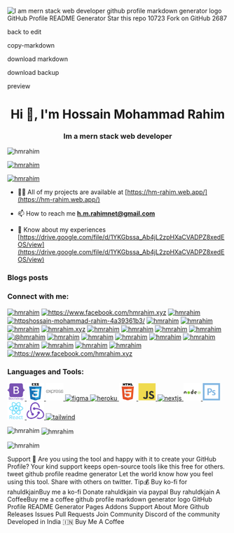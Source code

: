 ![I am mern stack web developer](https://arturssmirnovs.github.io/github-profile-readme-generator/images/banner.png)
github profile markdown generator logo
GitHub Profile README Generator
Star this repo
10723
Fork on GitHub
2687

back to edit

copy-markdown

download markdown

download backup

preview
<h1 align="center">Hi 👋, I'm Hossain Mohammad Rahim</h1>
<h3 align="center">Im a mern stack web developer</h3>

<p align="left"> <img src="https://komarev.com/ghpvc/?username=hmrahim&label=Profile%20views&color=0e75b6&style=flat" alt="hmrahim" /> </p>

<p align="left"> <a href="https://github.com/ryo-ma/github-profile-trophy"><img src="https://github-profile-trophy.vercel.app/?username=hmrahim" alt="hmrahim" /></a> </p>

<p align="left"> <a href="https://twitter.com/hmrahim" target="blank"><img src="https://img.shields.io/twitter/follow/hmrahim?logo=twitter&style=for-the-badge" alt="hmrahim" /></a> </p>

- 👨‍💻 All of my projects are available at [https://hm-rahim.web.app/](https://hm-rahim.web.app/)

- 📫 How to reach me **h.m.rahimnet@gmail.com**

- 📄 Know about my experiences [https://drive.google.com/file/d/1YKGbssa_Ab4jL2zpHXaCVADPZ8xedEOS/view](https://drive.google.com/file/d/1YKGbssa_Ab4jL2zpHXaCVADPZ8xedEOS/view)

### Blogs posts
<!-- BLOG-POST-LIST:START -->
<!-- BLOG-POST-LIST:END -->

<h3 align="left">Connect with me:</h3>
<p align="left">
<a href="https://codepen.io/hmrahim" target="blank"><img align="center" src="https://raw.githubusercontent.com/rahuldkjain/github-profile-readme-generator/master/src/images/icons/Social/codepen.svg" alt="hmrahim" height="30" width="40" /></a>
<a href="https://dev.to/https://www.facebook.com/hmrahim.xyz" target="blank"><img align="center" src="https://raw.githubusercontent.com/rahuldkjain/github-profile-readme-generator/master/src/images/icons/Social/devto.svg" alt="https://www.facebook.com/hmrahim.xyz" height="30" width="40" /></a>
<a href="https://twitter.com/hmrahim" target="blank"><img align="center" src="https://raw.githubusercontent.com/rahuldkjain/github-profile-readme-generator/master/src/images/icons/Social/twitter.svg" alt="hmrahim" height="30" width="40" /></a>
<a href="https://linkedin.com/in/httpshossain-mohammad-rahim-4a39361b3/" target="blank"><img align="center" src="https://raw.githubusercontent.com/rahuldkjain/github-profile-readme-generator/master/src/images/icons/Social/linked-in-alt.svg" alt="httpshossain-mohammad-rahim-4a39361b3/" height="30" width="40" /></a>
<a href="https://stackoverflow.com/users/hmrahim" target="blank"><img align="center" src="https://raw.githubusercontent.com/rahuldkjain/github-profile-readme-generator/master/src/images/icons/Social/stack-overflow.svg" alt="hmrahim" height="30" width="40" /></a>
<a href="https://codesandbox.com/hmrahim" target="blank"><img align="center" src="https://raw.githubusercontent.com/rahuldkjain/github-profile-readme-generator/master/src/images/icons/Social/codesandbox.svg" alt="hmrahim" height="30" width="40" /></a>
<a href="https://kaggle.com/hmrahim" target="blank"><img align="center" src="https://raw.githubusercontent.com/rahuldkjain/github-profile-readme-generator/master/src/images/icons/Social/kaggle.svg" alt="hmrahim" height="30" width="40" /></a>
<a href="https://fb.com/hmrahim.xyz" target="blank"><img align="center" src="https://raw.githubusercontent.com/rahuldkjain/github-profile-readme-generator/master/src/images/icons/Social/facebook.svg" alt="hmrahim.xyz" height="30" width="40" /></a>
<a href="https://instagram.com/hmrahim" target="blank"><img align="center" src="https://raw.githubusercontent.com/rahuldkjain/github-profile-readme-generator/master/src/images/icons/Social/instagram.svg" alt="hmrahim" height="30" width="40" /></a>
<a href="https://dribbble.com/hmrahim" target="blank"><img align="center" src="https://raw.githubusercontent.com/rahuldkjain/github-profile-readme-generator/master/src/images/icons/Social/dribbble.svg" alt="hmrahim" height="30" width="40" /></a>
<a href="https://www.behance.net/hmrahim" target="blank"><img align="center" src="https://raw.githubusercontent.com/rahuldkjain/github-profile-readme-generator/master/src/images/icons/Social/behance.svg" alt="hmrahim" height="30" width="40" /></a>
<a href="https://hashnode.com/hmrahim" target="blank"><img align="center" src="https://raw.githubusercontent.com/rahuldkjain/github-profile-readme-generator/master/src/images/icons/Social/hashnode.svg" alt="hmrahim" height="30" width="40" /></a>
<a href="https://medium.com/@hmrahim" target="blank"><img align="center" src="https://raw.githubusercontent.com/rahuldkjain/github-profile-readme-generator/master/src/images/icons/Social/medium.svg" alt="@hmrahim" height="30" width="40" /></a>
<a href="https://www.youtube.com/c/hmrahim" target="blank"><img align="center" src="https://raw.githubusercontent.com/rahuldkjain/github-profile-readme-generator/master/src/images/icons/Social/youtube.svg" alt="hmrahim" height="30" width="40" /></a>
<a href="https://www.codechef.com/users/hmrahim" target="blank"><img align="center" src="https://cdn.jsdelivr.net/npm/simple-icons@3.1.0/icons/codechef.svg" alt="hmrahim" height="30" width="40" /></a>
<a href="https://www.hackerrank.com/hmrahim" target="blank"><img align="center" src="https://raw.githubusercontent.com/rahuldkjain/github-profile-readme-generator/master/src/images/icons/Social/hackerrank.svg" alt="hmrahim" height="30" width="40" /></a>
<a href="https://codeforces.com/profile/hmrahim" target="blank"><img align="center" src="https://raw.githubusercontent.com/rahuldkjain/github-profile-readme-generator/master/src/images/icons/Social/codeforces.svg" alt="hmrahim" height="30" width="40" /></a>
<a href="https://www.leetcode.com/hmrahim" target="blank"><img align="center" src="https://raw.githubusercontent.com/rahuldkjain/github-profile-readme-generator/master/src/images/icons/Social/leet-code.svg" alt="hmrahim" height="30" width="40" /></a>
<a href="https://www.hackerearth.com/hmrahim" target="blank"><img align="center" src="https://raw.githubusercontent.com/rahuldkjain/github-profile-readme-generator/master/src/images/icons/Social/hackerearth.svg" alt="hmrahim" height="30" width="40" /></a>
<a href="https://auth.geeksforgeeks.org/user/hmrahim" target="blank"><img align="center" src="https://raw.githubusercontent.com/rahuldkjain/github-profile-readme-generator/master/src/images/icons/Social/geeks-for-geeks.svg" alt="hmrahim" height="30" width="40" /></a>
<a href="https://www.topcoder.com/members/hmrahim" target="blank"><img align="center" src="https://raw.githubusercontent.com/rahuldkjain/github-profile-readme-generator/master/src/images/icons/Social/topcoder.svg" alt="hmrahim" height="30" width="40" /></a>
<a href="https://discord.gg/hmrahim" target="blank"><img align="center" src="https://raw.githubusercontent.com/rahuldkjain/github-profile-readme-generator/master/src/images/icons/Social/discord.svg" alt="hmrahim" height="30" width="40" /></a>
<a href="/https://www.facebook.com/hmrahim.xyz" target="blank"><img align="center" src="https://raw.githubusercontent.com/rahuldkjain/github-profile-readme-generator/master/src/images/icons/Social/rss.svg" alt="https://www.facebook.com/hmrahim.xyz" height="30" width="40" /></a>
</p>

<h3 align="left">Languages and Tools:</h3>
<p align="left"> <a href="https://getbootstrap.com" target="_blank" rel="noreferrer"> <img src="https://raw.githubusercontent.com/devicons/devicon/master/icons/bootstrap/bootstrap-plain-wordmark.svg" alt="bootstrap" width="40" height="40"/> </a> <a href="https://www.w3schools.com/css/" target="_blank" rel="noreferrer"> <img src="https://raw.githubusercontent.com/devicons/devicon/master/icons/css3/css3-original-wordmark.svg" alt="css3" width="40" height="40"/> </a> <a href="https://expressjs.com" target="_blank" rel="noreferrer"> <img src="https://raw.githubusercontent.com/devicons/devicon/master/icons/express/express-original-wordmark.svg" alt="express" width="40" height="40"/> </a> <a href="https://www.figma.com/" target="_blank" rel="noreferrer"> <img src="https://www.vectorlogo.zone/logos/figma/figma-icon.svg" alt="figma" width="40" height="40"/> </a> <a href="https://heroku.com" target="_blank" rel="noreferrer"> <img src="https://www.vectorlogo.zone/logos/heroku/heroku-icon.svg" alt="heroku" width="40" height="40"/> </a> <a href="https://www.w3.org/html/" target="_blank" rel="noreferrer"> <img src="https://raw.githubusercontent.com/devicons/devicon/master/icons/html5/html5-original-wordmark.svg" alt="html5" width="40" height="40"/> </a> <a href="https://developer.mozilla.org/en-US/docs/Web/JavaScript" target="_blank" rel="noreferrer"> <img src="https://raw.githubusercontent.com/devicons/devicon/master/icons/javascript/javascript-original.svg" alt="javascript" width="40" height="40"/> </a> <a href="https://nextjs.org/" target="_blank" rel="noreferrer"> <img src="https://cdn.worldvectorlogo.com/logos/nextjs-2.svg" alt="nextjs" width="40" height="40"/> </a> <a href="https://nodejs.org" target="_blank" rel="noreferrer"> <img src="https://raw.githubusercontent.com/devicons/devicon/master/icons/nodejs/nodejs-original-wordmark.svg" alt="nodejs" width="40" height="40"/> </a> <a href="https://www.photoshop.com/en" target="_blank" rel="noreferrer"> <img src="https://raw.githubusercontent.com/devicons/devicon/master/icons/photoshop/photoshop-line.svg" alt="photoshop" width="40" height="40"/> </a> <a href="https://reactjs.org/" target="_blank" rel="noreferrer"> <img src="https://raw.githubusercontent.com/devicons/devicon/master/icons/react/react-original-wordmark.svg" alt="react" width="40" height="40"/> </a> <a href="https://redux.js.org" target="_blank" rel="noreferrer"> <img src="https://raw.githubusercontent.com/devicons/devicon/master/icons/redux/redux-original.svg" alt="redux" width="40" height="40"/> </a> <a href="https://tailwindcss.com/" target="_blank" rel="noreferrer"> <img src="https://www.vectorlogo.zone/logos/tailwindcss/tailwindcss-icon.svg" alt="tailwind" width="40" height="40"/> </a> </p>

<p><img align="left" src="https://github-readme-stats.vercel.app/api/top-langs?username=hmrahim&show_icons=true&locale=en&layout=compact" alt="hmrahim" /></p>

<p>&nbsp;<img align="center" src="https://github-readme-stats.vercel.app/api?username=hmrahim&show_icons=true&locale=en" alt="hmrahim" /></p>

<p><img align="center" src="https://github-readme-streak-stats.herokuapp.com/?user=hmrahim&" alt="hmrahim" /></p>

Support 🙏
Are you using the tool and happy with it to create your GitHub Profile?
Your kind support keeps open-source tools like this free for others.
tweet github profile readme generator
Let the world know how you feel using this tool. Share with others on twitter.
Tip💰
Buy ko-fi for rahuldkjainBuy me a ko-fi
Donate rahuldkjain via paypal
Buy rahuldkjain A CoffeeBuy me a coffee
github profile markdown generator logo
GitHub Profile README Generator
Pages
Addons
Support
About
More
Github
Releases
Issues
Pull Requests
Join Community
Discord of the community
Developed in India 🇮🇳
Buy Me A Coffee
